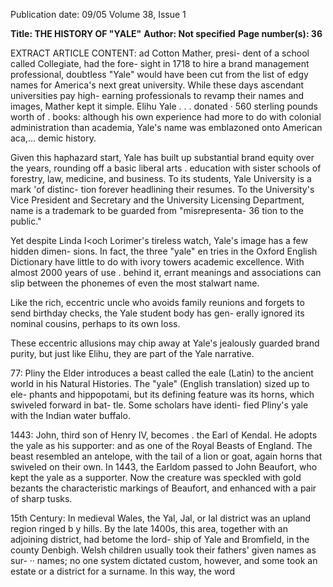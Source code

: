 Publication date: 09/05
Volume 38, Issue 1

**Title: THE HISTORY OF "YALE"**
**Author: Not specified**
**Page number(s): 36**

EXTRACT ARTICLE CONTENT:
ad Cotton Mather, presi-
dent of a school called 
Collegiate, had the fore-
sight in 1718 to hire a brand 
management 
professional, 
doubtless "Yale" would have 
been cut from the list of edgy 
names for America's next great 
university. While these days 
ascendant universities pay high-
earning professionals to revamp 
their names and images, Mather 
kept it 
simple. 
Elihu 
Yale 
. 
. . 
donated · 560 sterling pounds 
worth of . books: although his 
own experience had more to do 
with 
colonial administration 
than academia, Yale's name was 
emblazoned onto American aca,... 
demic history. 

Given this haphazard start, 
Yale has built up substantial 
brand equity over the years, 
rounding off a basic liberal arts . 
education with sister schools of 
forestry, 
law, medicine, and 
business. To its students, Yale 
University is a mark 'of distinc-
tion forever headlining their 
resumes. To the University's 
Vice President and Secretary 
and 
the 
University 
Licensing 
Department, 
name is a trademark to be 
guarded from "misrepresenta-
36 
tion to the public." 

Yet despite Linda I<och 
Lorimer's tireless watch, Yale's 
image has a few hidden dimen-
sions. In fact, the three "yale" 
en tries in the Oxford English 
Dictionary have little to do with 
ivory 
towers 
academic 
excellence. With almost 2000 
years of use . behind it, errant 
meanings and associations can 
slip between the phonemes of 
even the most stalwart name. 

Like the rich, eccentric uncle 
who avoids family reunions and 
forgets to send birthday checks, 
the Yale student body has gen-
erally 
ignored 
its 
nominal 
cousins, perhaps to its own loss. 

These eccentric allusions may 
chip away at Yale's jealously 
guarded brand purity, but just 
like Elihu, they are part of the 
Yale narrative. 

77: Pliny the Elder introduces a 
beast called the eale (Latin) to 
the ancient world in his Natural 
Histories. The "yale" (English 
translation) sized up to ele-
phants and hippopotami, but its 
defining feature was its horns, 
which swiveled forward in bat-
tle. Some scholars have identi-
fied Pliny's yale with the Indian 
water buffalo. 

1443: John, third son of Henry 
IV, 
becomes . the 
Earl 
of 
Kendal. He adopts the yale as 
his supporter: and as one of the 
Royal Beasts of England. The 
beast resembled an antelope, 
with the tail of a lion or goat, 
again 
horns 
that 
swiveled on their own. In 1443, 
the Earldom passed to John 
Beaufort, who kept the yale as a 
supporter. Now the creature 
was speckled with gold bezants 
the characteristic markings of 
Beaufort, and enhanced with a 
pair of sharp tusks. 

15th 
Century: 
In 
medieval 
Wales, the Yal, Jal, or Ial district 
was an upland region ringed b y 
hills. By the late 1400s, this 
area, together with an adjoining 
district, had betome the lord-
ship of Yale and Bromfield, in 
the county Denbigh. 
Welsh 
children 
usually 
took 
their 
fathers' given names as sur- ·· 
names; no one system dictated 
custom, however, and some 
took an estate or a district for a 
surname. In this way, the word